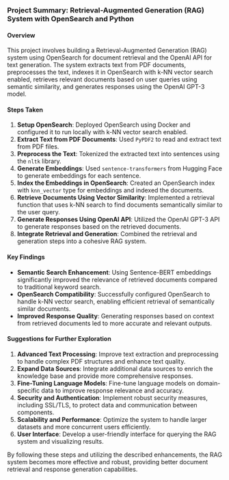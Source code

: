 ### Project Summary: Retrieval-Augmented Generation (RAG) System with OpenSearch and Python

#### Overview

This project involves building a Retrieval-Augmented Generation (RAG) system using OpenSearch for document retrieval and the OpenAI API for text generation. The system extracts text from PDF documents, preprocesses the text, indexes it in OpenSearch with k-NN vector search enabled, retrieves relevant documents based on user queries using semantic similarity, and generates responses using the OpenAI GPT-3 model.

#### Steps Taken

1. **Setup OpenSearch**: Deployed OpenSearch using Docker and configured it to run locally with k-NN vector search enabled.
2. **Extract Text from PDF Documents**: Used `PyPDF2` to read and extract text from PDF files.
3. **Preprocess the Text**: Tokenized the extracted text into sentences using the `nltk` library.
4. **Generate Embeddings**: Used `sentence-transformers` from Hugging Face to generate embeddings for each sentence.
5. **Index the Embeddings in OpenSearch**: Created an OpenSearch index with `knn_vector` type for embeddings and indexed the documents.
6. **Retrieve Documents Using Vector Similarity**: Implemented a retrieval function that uses k-NN search to find documents semantically similar to the user query.
7. **Generate Responses Using OpenAI API**: Utilized the OpenAI GPT-3 API to generate responses based on the retrieved documents.
8. **Integrate Retrieval and Generation**: Combined the retrieval and generation steps into a cohesive RAG system.

#### Key Findings

- **Semantic Search Enhancement**: Using Sentence-BERT embeddings significantly improved the relevance of retrieved documents compared to traditional keyword search.
- **OpenSearch Compatibility**: Successfully configured OpenSearch to handle k-NN vector search, enabling efficient retrieval of semantically similar documents.
- **Improved Response Quality**: Generating responses based on context from retrieved documents led to more accurate and relevant outputs.

#### Suggestions for Further Exploration

1. **Advanced Text Processing**: Improve text extraction and preprocessing to handle complex PDF structures and enhance text quality.
2. **Expand Data Sources**: Integrate additional data sources to enrich the knowledge base and provide more comprehensive responses.
3. **Fine-Tuning Language Models**: Fine-tune language models on domain-specific data to improve response relevance and accuracy.
4. **Security and Authentication**: Implement robust security measures, including SSL/TLS, to protect data and communication between components.
5. **Scalability and Performance**: Optimize the system to handle larger datasets and more concurrent users efficiently.
6. **User Interface**: Develop a user-friendly interface for querying the RAG system and visualizing results.

By following these steps and utilizing the described enhancements, the RAG system becomes more effective and robust, providing better document retrieval and response generation capabilities.